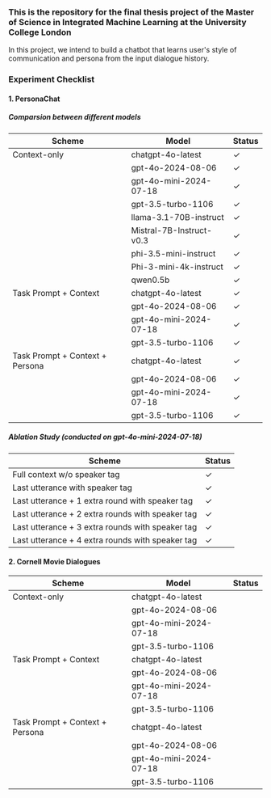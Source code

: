 ### This is the repository for the final thesis project of the Master of Science in Integrated Machine Learning at the University College London

In this project, we intend to build a chatbot that learns user's style of communication and persona from the input dialogue history.


### Experiment Checklist
#### 1. PersonaChat

##### Comparsion between different models
| Scheme                 | Model                 | Status |
|------------------------|-----------------------|--------|
| Context-only           | chatgpt-4o-latest     |  &check;     |
|                        | gpt-4o-2024-08-06     |  &check;   |
|                        | gpt-4o-mini-2024-07-18|  &check;    |
|                        | gpt-3.5-turbo-1106    |  &check;    |
|                        | llama-3.1-70B-instruct     |  &check;    |
|                        | Mistral-7B-Instruct-v0.3     |  &check;    |
|                        | phi-3.5-mini-instruct     |  &check;    |
|                        | Phi-3-mini-4k-instruct     |  &check;    |
|                        | qwen0.5b     |  &check;    |
| Task Prompt + Context  | chatgpt-4o-latest     |   &check;     |
|                        | gpt-4o-2024-08-06     |   &check;     |
|                        | gpt-4o-mini-2024-07-18|   &check;     |
|                        | gpt-3.5-turbo-1106    |   &check;     |
| Task Prompt + Context + Persona | chatgpt-4o-latest     |    &check;    |
|                        | gpt-4o-2024-08-06     |    &check;    |
|                        | gpt-4o-mini-2024-07-18|   &check;     |
|                        | gpt-3.5-turbo-1106    |   &check;     |

##### Ablation Study (conducted on gpt-4o-mini-2024-07-18)
| Scheme                 |  Status |
|------------------------|--------|
| Full context w/o speaker tag   | &check; |
| Last utterance with speaker tag  | &check; |
| Last utterance + 1 extra round with speaker tag | &check; |
| Last utterance + 2 extra rounds with speaker tag | &check; |
| Last utterance + 3 extra rounds with speaker tag | &check; |
| Last utterance + 4 extra rounds with speaker tag | &check; |



#### 2. Cornell Movie Dialogues

| Scheme                 | Model                 | Status |
|------------------------|-----------------------|--------|
| Context-only           | chatgpt-4o-latest     |        |
|                        | gpt-4o-2024-08-06     |        |
|                        | gpt-4o-mini-2024-07-18|        |
|                        | gpt-3.5-turbo-1106    |        |
| Task Prompt + Context  | chatgpt-4o-latest     |        |
|                        | gpt-4o-2024-08-06     |        |
|                        | gpt-4o-mini-2024-07-18|        |
|                        | gpt-3.5-turbo-1106    |        |
| Task Prompt + Context + Persona | chatgpt-4o-latest     |        |
|                        | gpt-4o-2024-08-06     |        |
|                        | gpt-4o-mini-2024-07-18|        |
|                        | gpt-3.5-turbo-1106    |        |




